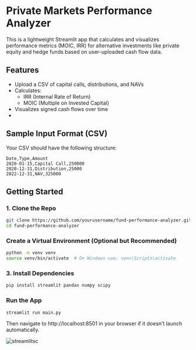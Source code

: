 # Private Markets Performance Analyzer


This is a lightweight Streamlit app that calculates and visualizes performance metrics (MOIC, IRR) for alternative investments like private equity and hedge funds based on user-uploaded cash flow data.

## Features

- Upload a CSV of capital calls, distributions, and NAVs
- Calculates:
  - IRR (Internal Rate of Return)
  - MOIC (Multiple on Invested Capital)
- Visualizes signed cash flows over time
- 
## Sample Input Format (CSV)

Your CSV should have the following structure:

```csv
Date,Type,Amount
2020-01-15,Capital Call,250000
2020-12-31,Distribution,25000
2022-12-31,NAV,325000
```

## Getting Started

### 1. Clone the Repo

```bash
git clone https://github.com/yourusername/fund-performance-analyzer.git
cd fund-performance-analyzer
```

### Create a Virtual Environment (Optional but Recommended)
```bash
python -m venv venv
source venv/bin/activate  # On Windows use: venv\Scripts\activate
```

### 3. Install Dependencies
```bash
pip install streamlit pandas numpy scipy
```
### Run the App
```bash
streamlit run main.py
```
Then navigate to http://localhost:8501 in your browser if it doesn’t launch automatically.

![streamlitsc](https://github.com/user-attachments/assets/1d1071a1-816d-4074-9a41-519f521e3472)


 

